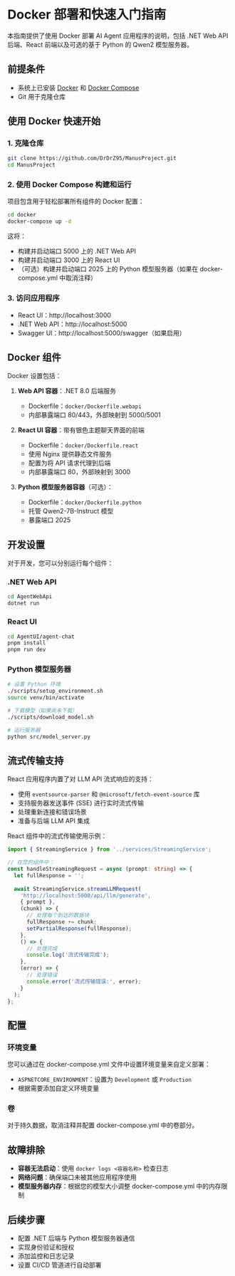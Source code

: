# Docker 部署和快速入门指南

本指南提供了使用 Docker 部署 AI Agent 应用程序的说明，包括 .NET Web API 后端、React 前端以及可选的基于 Python 的 Qwen2 模型服务器。

## 前提条件

- 系统上已安装 [Docker](https://docs.docker.com/get-docker/) 和 [Docker Compose](https://docs.docker.com/compose/install/)
- Git 用于克隆仓库

## 使用 Docker 快速开始

### 1. 克隆仓库

```bash
git clone https://github.com/DrDrZ95/ManusProject.git
cd ManusProject
```

### 2. 使用 Docker Compose 构建和运行

项目包含用于轻松部署所有组件的 Docker 配置：

```bash
cd docker
docker-compose up -d
```

这将：
- 构建并启动端口 5000 上的 .NET Web API
- 构建并启动端口 3000 上的 React UI
- （可选）构建并启动端口 2025 上的 Python 模型服务器（如果在 docker-compose.yml 中取消注释）

### 3. 访问应用程序

- React UI：http://localhost:3000
- .NET Web API：http://localhost:5000
- Swagger UI：http://localhost:5000/swagger（如果启用）

## Docker 组件

Docker 设置包括：

1. **Web API 容器**：.NET 8.0 后端服务
   - Dockerfile：`docker/Dockerfile.webapi`
   - 内部暴露端口 80/443，外部映射到 5000/5001

2. **React UI 容器**：带有银色主题聊天界面的前端
   - Dockerfile：`docker/Dockerfile.react`
   - 使用 Nginx 提供静态文件服务
   - 配置为将 API 请求代理到后端
   - 内部暴露端口 80，外部映射到 3000

3. **Python 模型服务器容器**（可选）：
   - Dockerfile：`docker/Dockerfile.python`
   - 托管 Qwen2-7B-Instruct 模型
   - 暴露端口 2025

## 开发设置

对于开发，您可以分别运行每个组件：

### .NET Web API

```bash
cd AgentWebApi
dotnet run
```

### React UI

```bash
cd AgentUI/agent-chat
pnpm install
pnpm run dev
```

### Python 模型服务器

```bash
# 设置 Python 环境
./scripts/setup_environment.sh
source venv/bin/activate

# 下载模型（如果尚未下载）
./scripts/download_model.sh

# 运行服务器
python src/model_server.py
```

## 流式传输支持

React 应用程序内置了对 LLM API 流式响应的支持：

- 使用 `eventsource-parser` 和 `@microsoft/fetch-event-source` 库
- 支持服务器发送事件 (SSE) 进行实时流式传输
- 处理重新连接和错误场景
- 准备与后端 LLM API 集成

React 组件中的流式传输使用示例：

```typescript
import { StreamingService } from '../services/StreamingService';

// 在您的组件中：
const handleStreamingRequest = async (prompt: string) => {
  let fullResponse = '';
  
  await StreamingService.streamLLMRequest(
    'http://localhost:5000/api/llm/generate',
    { prompt },
    (chunk) => {
      // 处理每个到达的数据块
      fullResponse += chunk;
      setPartialResponse(fullResponse);
    },
    () => {
      // 处理完成
      console.log('流式传输完成');
    },
    (error) => {
      // 处理错误
      console.error('流式传输错误:', error);
    }
  );
};
```

## 配置

### 环境变量

您可以通过在 docker-compose.yml 文件中设置环境变量来自定义部署：

- `ASPNETCORE_ENVIRONMENT`：设置为 `Development` 或 `Production`
- 根据需要添加自定义环境变量

### 卷

对于持久数据，取消注释并配置 docker-compose.yml 中的卷部分。

## 故障排除

- **容器无法启动**：使用 `docker logs <容器名称>` 检查日志
- **网络问题**：确保端口未被其他应用程序使用
- **模型服务器内存**：根据您的模型大小调整 docker-compose.yml 中的内存限制

## 后续步骤

- 配置 .NET 后端与 Python 模型服务器通信
- 实现身份验证和授权
- 添加监控和日志记录
- 设置 CI/CD 管道进行自动部署
